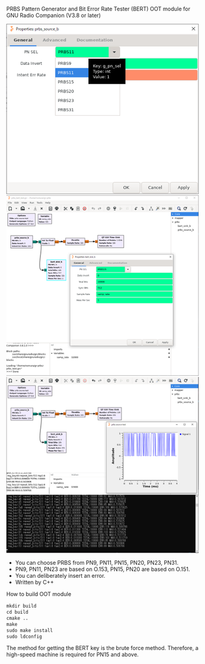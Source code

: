 PRBS Pattern Generator and Bit Error Rate Tester (BERT) OOT module for GNU Radio Companion (V3.8 or later)

<img src="https://github.com/7m4mon/gr-prbs/blob/main/prbs_source.png" alt="" title="">  
<img src="https://github.com/7m4mon/gr-prbs/blob/main/prbs_sink.PNG" alt="" title="">  
<img src="https://github.com/7m4mon/gr-prbs/blob/main/prbs_meas.PNG" alt="" title="">  

* You can choose PRBS from PN9, PN11, PN15, PN20, PN23, PN31.
* PN9, PN11, PN23 are based on O.153, PN15, PN20 are based on O.151.
* You can deliberately insert an error.
* Written by C++


How to build OOT module  
```
mkdir build
cd build
cmake ..
make
sudo make install
sudo ldconfig
```

The method for getting the BERT key is the brute force method.
Therefore, a high-speed machine is required for PN15 and above.

